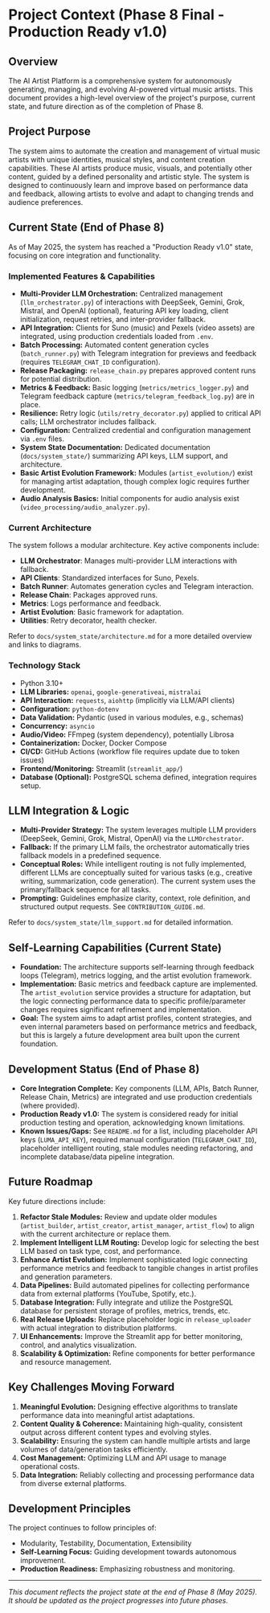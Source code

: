 # Project Context (Phase 8 Final - Production Ready v1.0)

## Overview
The AI Artist Platform is a comprehensive system for autonomously generating, managing, and evolving AI-powered virtual music artists. This document provides a high-level overview of the project's purpose, current state, and future direction as of the completion of Phase 8.

## Project Purpose
The system aims to automate the creation and management of virtual music artists with unique identities, musical styles, and content creation capabilities. These AI artists produce music, visuals, and potentially other content, guided by a defined personality and artistic style. The system is designed to continuously learn and improve based on performance data and feedback, allowing artists to evolve and adapt to changing trends and audience preferences.

## Current State (End of Phase 8)
As of May 2025, the system has reached a "Production Ready v1.0" state, focusing on core integration and functionality.

### Implemented Features & Capabilities
- **Multi-Provider LLM Orchestration:** Centralized management (`llm_orchestrator.py`) of interactions with DeepSeek, Gemini, Grok, Mistral, and OpenAI (optional), featuring API key loading, client initialization, request retries, and inter-provider fallback.
- **API Integration:** Clients for Suno (music) and Pexels (video assets) are integrated, using production credentials loaded from `.env`.
- **Batch Processing:** Automated content generation cycles (`batch_runner.py`) with Telegram integration for previews and feedback (requires `TELEGRAM_CHAT_ID` configuration).
- **Release Packaging:** `release_chain.py` prepares approved content runs for potential distribution.
- **Metrics & Feedback:** Basic logging (`metrics/metrics_logger.py`) and Telegram feedback capture (`metrics/telegram_feedback_log.py`) are in place.
- **Resilience:** Retry logic (`utils/retry_decorator.py`) applied to critical API calls; LLM orchestrator includes fallback.
- **Configuration:** Centralized credential and configuration management via `.env` files.
- **System State Documentation:** Dedicated documentation (`docs/system_state/`) summarizing API keys, LLM support, and architecture.
- **Basic Artist Evolution Framework:** Modules (`artist_evolution/`) exist for managing artist adaptation, though complex logic requires further development.
- **Audio Analysis Basics:** Initial components for audio analysis exist (`video_processing/audio_analyzer.py`).

### Current Architecture
The system follows a modular architecture. Key active components include:
- **LLM Orchestrator**: Manages multi-provider LLM interactions with fallback.
- **API Clients**: Standardized interfaces for Suno, Pexels.
- **Batch Runner**: Automates generation cycles and Telegram interaction.
- **Release Chain**: Packages approved runs.
- **Metrics**: Logs performance and feedback.
- **Artist Evolution**: Basic framework for adaptation.
- **Utilities**: Retry decorator, health checker.

Refer to `docs/system_state/architecture.md` for a more detailed overview and links to diagrams.

### Technology Stack
- Python 3.10+
- **LLM Libraries:** `openai`, `google-generativeai`, `mistralai`
- **API Interaction:** `requests`, `aiohttp` (implicitly via LLM/API clients)
- **Configuration:** `python-dotenv`
- **Data Validation:** Pydantic (used in various modules, e.g., schemas)
- **Concurrency:** `asyncio`
- **Audio/Video:** FFmpeg (system dependency), potentially Librosa
- **Containerization:** Docker, Docker Compose
- **CI/CD:** GitHub Actions (workflow file requires update due to token issues)
- **Frontend/Monitoring:** Streamlit (`streamlit_app/`)
- **Database (Optional):** PostgreSQL schema defined, integration requires setup.

## LLM Integration & Logic

- **Multi-Provider Strategy:** The system leverages multiple LLM providers (DeepSeek, Gemini, Grok, Mistral, OpenAI) via the `LLMOrchestrator`.
- **Fallback:** If the primary LLM fails, the orchestrator automatically tries fallback models in a predefined sequence.
- **Conceptual Roles:** While intelligent routing is not fully implemented, different LLMs are conceptually suited for various tasks (e.g., creative writing, summarization, code generation). The current system uses the primary/fallback sequence for all tasks.
- **Prompting:** Guidelines emphasize clarity, context, role definition, and structured output requests. See `CONTRIBUTION_GUIDE.md`.

Refer to `docs/system_state/llm_support.md` for detailed information.

## Self-Learning Capabilities (Current State)
- **Foundation:** The architecture supports self-learning through feedback loops (Telegram), metrics logging, and the artist evolution framework.
- **Implementation:** Basic metrics and feedback capture are implemented. The `artist_evolution` service provides a structure for adaptation, but the logic connecting performance data to specific profile/parameter changes requires significant refinement and implementation.
- **Goal:** The system aims to adapt artist profiles, content strategies, and even internal parameters based on performance metrics and feedback, but this is largely a future development area built upon the current foundation.

## Development Status (End of Phase 8)
- **Core Integration Complete:** Key components (LLM, APIs, Batch Runner, Release Chain, Metrics) are integrated and use production credentials (where provided).
- **Production Ready v1.0:** The system is considered ready for initial production testing and operation, acknowledging known limitations.
- **Known Issues/Gaps:** See `README.md` for a list, including placeholder API keys (`LUMA_API_KEY`), required manual configuration (`TELEGRAM_CHAT_ID`), placeholder intelligent routing, stale modules needing refactoring, and incomplete database/data pipeline integration.

## Future Roadmap
Key future directions include:
1.  **Refactor Stale Modules:** Review and update older modules (`artist_builder`, `artist_creator`, `artist_manager`, `artist_flow`) to align with the current architecture or replace them.
2.  **Implement Intelligent LLM Routing:** Develop logic for selecting the best LLM based on task type, cost, and performance.
3.  **Enhance Artist Evolution:** Implement sophisticated logic connecting performance metrics and feedback to tangible changes in artist profiles and generation parameters.
4.  **Data Pipelines:** Build automated pipelines for collecting performance data from external platforms (YouTube, Spotify, etc.).
5.  **Database Integration:** Fully integrate and utilize the PostgreSQL database for persistent storage of profiles, metrics, trends, etc.
6.  **Real Release Uploads:** Replace placeholder logic in `release_uploader` with actual integration to distribution platforms.
7.  **UI Enhancements:** Improve the Streamlit app for better monitoring, control, and analytics visualization.
8.  **Scalability & Optimization:** Refine components for better performance and resource management.

## Key Challenges Moving Forward
1.  **Meaningful Evolution:** Designing effective algorithms to translate performance data into meaningful artist adaptations.
2.  **Content Quality & Coherence:** Maintaining high-quality, consistent output across different content types and evolving styles.
3.  **Scalability:** Ensuring the system can handle multiple artists and large volumes of data/generation tasks efficiently.
4.  **Cost Management:** Optimizing LLM and API usage to manage operational costs.
5.  **Data Integration:** Reliably collecting and processing performance data from diverse external platforms.

## Development Principles
The project continues to follow principles of:
- Modularity, Testability, Documentation, Extensibility
- **Self-Learning Focus:** Guiding development towards autonomous improvement.
- **Production Readiness:** Emphasizing robustness and monitoring.

---

*This document reflects the project state at the end of Phase 8 (May 2025). It should be updated as the project progresses into future phases.*
